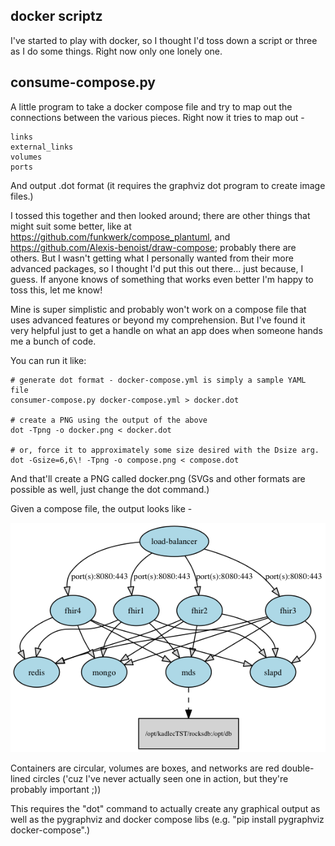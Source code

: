 docker scriptz
--

I've started to play with docker, so I thought I'd toss down a script or
three as I do some things. Right now only one lonely one.

consume-compose.py
--

A little program to take a docker compose file and try to map out
the connections between the various pieces. Right now it tries to
map out -

    links
    external_links
    volumes
    ports

And output .dot format (it requires the graphviz dot program to create
image files.)

I tossed this together and then looked around; there are other things
that might suit some better, like at https://github.com/funkwerk/compose_plantuml,
and https://github.com/Alexis-benoist/draw-compose; probably there
are others. But I wasn't getting what I personally wanted from their
more advanced packages, so I thought I'd put this out there... just
because, I guess. If anyone knows of something that works even better
I'm happy to toss this, let me know!


Mine is super simplistic and probably won't work on a compose file
that uses advanced features or beyond my comprehension. But I've
found it very helpful just to get a handle on what an app does when
someone hands me a bunch of code.

You can run it like:

    # generate dot format - docker-compose.yml is simply a sample YAML file
    consumer-compose.py docker-compose.yml > docker.dot
    
    # create a PNG using the output of the above
    dot -Tpng -o docker.png < docker.dot

    # or, force it to approximately some size desired with the Dsize arg.
    dot -Gsize=6,6\! -Tpng -o compose.png < compose.dot

And that'll create a PNG called docker.png (SVGs and other formats
are possible as well, just change the dot command.)

Given a compose file, the output looks like -

![visualizing compose](https://github.com/zenfish/docker-scripts/raw/master/compose.png)

Containers are circular, volumes are boxes, and networks are red
double-lined circles ('cuz I've never actually seen one in action,
but they're probably important ;))

This requires the "dot" command to actually create any graphical
output as well as the pygraphviz and docker compose libs (e.g. "pip
install pygraphviz docker-compose".)


